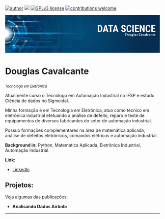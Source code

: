 
[![author](https://img.shields.io/badge/author-Douglas-red.svg)](https://www.linkedin.com/in/douglas-cavalcante-02400b83/) [![](https://img.shields.io/badge/python-3.7+-blue.svg)](https://www.python.org/downloads/release/python-365/) [![GPLv3 license](https://img.shields.io/badge/License-GPLv3-blue.svg)](http://perso.crans.org/besson/LICENSE.html) [![contributions welcome](https://img.shields.io/badge/contributions-welcome-brightgreen.svg?style=flat)](https://github.com/carlosfab/data_science/issues)

<p align="center">
  <img src="banner_Data_Science.png" >
</p>

# Douglas Cavalcante
<sub>*Tecnólogo em Eletrônica* </sub>

Atualmente curso o Tecnólogo em Automação Industrial no IFSP e estudo Ciência de dados no Sigmoidal.

 Minha formação é em Tecnologia em Eletrônica, atuo como técnico em eletrônica industrial efetuando a análise de defeito, reparo e teste de equipamentos de diversos fabricantes do setor de automação industrial.

 Possuo formações complementares na área de matemática aplicada, análise de defeitos eletrônicos, comandos elétricos e automação industrial.

**Background in:** Python, Matemática Aplicada, Eletrônica Industrial, Automação Industrial.

**Link:**

* [LinkedIn](https://www.linkedin.com/in/douglas-cavalcante-02400b83/)



## Projetos:
Veja algumas das publicações:

* **Analisando Dados Airbnb:** 


---
